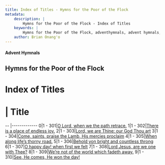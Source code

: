 ```yaml
---
title: Index of Titles - Hymns for the Poor of the Flock
metadata:
    description: |
        Hymns for the Poor of the Flock - Index of Titles
    keywords: |
        Hymns for the Poor of the Flock, adventhymnals, advent hymnals, index
    author: Brian Onang'o
---
```


#### Advent Hymnals

## Hymns for the Poor of the Flock

# Index of Titles
# | Title                        
-- |-------------
0|1 - 301|[O Lord, when we the path retrace.](/301-400/301-310/01.O-Lord,-when-we-the-path-retrace)
1|1 - 302|[There is a place of endless joy.](/301-400/301-310/02.There-is-a-place-of-endless-joy)
2|1 - 303|[Lord, we are Thine: our God Thou art](/301-400/301-310/03.Lord,-we-are-Thine:-our-God-Thou-art)
3|1 - 304|[Come, saints, praise the Lamb, His mercies proclaim](/301-400/301-310/04.Come,-saints,-praise-the-Lamb,-His-mercies-proclaim)
4|1 - 305|[When along life’s thorny road.](/301-400/301-310/05.When-along-life’s-thorny-road)
5|1 - 306|[Behold yon bright and countless throng](/301-400/301-310/06.Behold-yon-bright-and-countless-throng)
6|1 - 307|[O happy day! when first we felt](/301-400/301-310/07.O-happy-day!-when-first-we-felt)
7|1 - 308|[Lord Jesus, are we one with Thee?](/301-400/301-310/08.Lord-Jesus,-are-we-one-with-Thee)
8|1 - 309|[We’re not of the world which fadeth away.](/301-400/301-310/09.We’re-not-of-the-world-which-fadeth-away)
9|1 - 310|[See, He comes, He won the day!](/301-400/301-310/10.See,-He-comes,-He-won-the-day!)